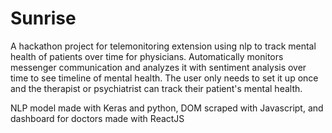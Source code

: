 # Sunrise

A hackathon project for telemonitoring extension using nlp to track mental health of patients over time for physicians.
Automatically monitors messenger communication and analyzes it with sentiment analysis over time to see timeline of mental health. The user only needs to set it up once and the therapist or psychiatrist can track their patient's mental health. 

NLP model made with Keras and python, DOM scraped with Javascript, and dashboard for doctors made with ReactJS
